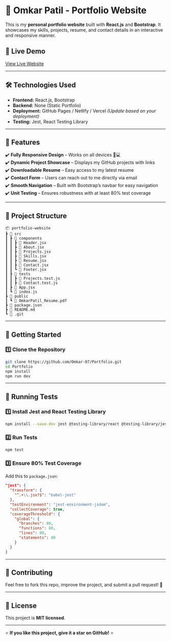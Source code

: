 # 🚀 Omkar Patil - Portfolio Website  

This is my **personal portfolio website** built with **React.js** and **Bootstrap**. It showcases my skills, projects, resume, and contact details in an interactive and responsive manner.  

## 🔗 Live Demo  
[View Live Website](https://67a22bf74c98dd03d5c131d9--symphonious-tartufo-8753c9.netlify.app/)  

---

## 🛠️ Technologies Used  
- **Frontend:** React.js, Bootstrap  
- **Backend:** None (Static Portfolio)  
- **Deployment:** GitHub Pages / Netlify / Vercel *(Update based on your deployment)*  
- **Testing:** Jest, React Testing Library  

---

## 📌 Features  
✔️ **Fully Responsive Design** – Works on all devices 📱💻  
✔️ **Dynamic Project Showcase** – Displays my GitHub projects with links  
✔️ **Downloadable Resume** – Easy access to my latest resume  
✔️ **Contact Form** – Users can reach out to me directly via email  
✔️ **Smooth Navigation** – Built with Bootstrap’s navbar for easy navigation  
✔️ **Unit Testing** – Ensures robustness with at least 80% test coverage  

---

## 📂 Project Structure  
```
📦 portfolio-website
┣ 📂 src
┃ ┣ 📂 components
┃ ┃ ┣ 📜 Header.jsx
┃ ┃ ┣ 📜 About.jsx
┃ ┃ ┣ 📜 Projects.jsx
┃ ┃ ┣ 📜 Skills.jsx
┃ ┃ ┣ 📜 Resume.jsx
┃ ┃ ┣ 📜 Contact.jsx
┃ ┃ ┗ 📜 Footer.jsx
┃ ┣ 📂 tests
┃ ┃ ┣ 📜 Projects.test.js
┃ ┃ ┣ 📜 Contact.test.js
┃ ┣ 📜 App.jsx
┃ ┗ 📜 index.js
┣ 📂 public
┃ ┗ 📜 OmkarPatil_Resume.pdf
┣ 📜 package.json
┣ 📜 README.md
┗ 📜 .git
```

---

## 🚀 Getting Started  

### 1️⃣ Clone the Repository  
```sh
git clone https://github.com/Omkar-07/Portfolio.git
cd Portfolio
npm install
npm run dev
```

---

## 🧪 Running Tests  

### 1️⃣ Install Jest and React Testing Library  
```sh
npm install --save-dev jest @testing-library/react @testing-library/jest-dom jest-environment-jsdom
```

### 2️⃣ Run Tests  
```sh
npm test
```

### 3️⃣ Ensure 80% Test Coverage  
Add this to `package.json`:
```json
"jest": {
  "transform": {
    "^.+\\.jsx?$": "babel-jest"
  },
  "testEnvironment": "jest-environment-jsdom",
  "collectCoverage": true,
  "coverageThreshold": {
    "global": {
      "branches": 80,
      "functions": 80,
      "lines": 80,
      "statements": 80
    }
  }
}
```

---

## 🌟 Contributing  
Feel free to fork this repo, improve the project, and submit a pull request! 🎉

---

## 📜 License  
This project is **MIT licensed**.  

---

⭐ **If you like this project, give it a star on GitHub!** ⭐

